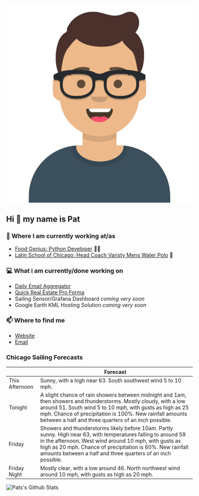 [![Social banner for p-j-falconer](https://raw.githubusercontent.com/P-J-FALCONER/P-J-FALCONER/master/assets/avataaars.svg)](https://patfalconer.com/)
## Hi :wave: my name is Pat

### 💼 Where I am currently working at/as
- [Food Genius: Python Developer](https://getfoodgenius.com/) 🍔🐍
- [Latin School of Chicago: Head Coach Varisty Mens Water Polo](https://www.latinschool.org/) 🤽


### 💻 What i am currently/done working on
 - [Daily Email Aggregator](https://github.com/P-J-FALCONER/dott_daily_mail)
 - [Quick Real Estate Pro Forma](https://github.com/P-J-FALCONER/henry)
 - Sailing Sensor/Grafana Dashboard *coming very soon*
 - Google Earth KML Hosting Solution *coming very soon*

### 📫 Where to find me
 - [Website](https://patfalconer.com/)
 - [Email](mailto:patrick.j.falconer@gmail.com)


### Chicago Sailing Forecasts
|   | Forecast  |
|---|---|
| This Afternoon | Sunny, with a high near 63. South southwest wind 5 to 10 mph. |
| Tonight | A slight chance of rain showers between midnight and 1am, then showers and thunderstorms. Mostly cloudy, with a low around 51. South wind 5 to 10 mph, with gusts as high as 25 mph. Chance of precipitation is 100%. New rainfall amounts between a half and three quarters of an inch possible. |
| Friday | Showers and thunderstorms likely before 10am. Partly sunny. High near 63, with temperatures falling to around 59 in the afternoon. West wind around 10 mph, with gusts as high as 20 mph. Chance of precipitation is 60%. New rainfall amounts between a half and three quarters of an inch possible. |
| Friday Night | Mostly clear, with a low around 46. North northwest wind around 10 mph, with gusts as high as 20 mph. |

![Pats's Github Stats](https://github-readme-stats.vercel.app/api?username=p-j-falconer&show_icons=true&theme=radical)
